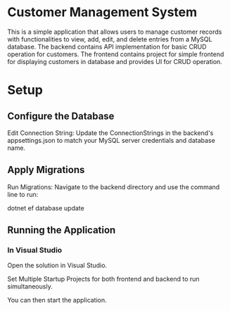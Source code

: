 # Customer Management System
This is a simple application that allows users to manage customer records with functionalities to view, add, edit, and delete entries from a MySQL database. The backend contains API implementation for basic CRUD operation for customers. The frontend contains project for simple frontend for displaying customers in database and provides UI for CRUD operation.

# Setup
## Configure the Database
Edit Connection String: Update the ConnectionStrings in the backend's appsettings.json to match your MySQL server credentials and database name.
## Apply Migrations
Run Migrations: Navigate to the backend directory and use the command line to run:

dotnet ef database update

## Running the Application
### In Visual Studio
  Open the solution in Visual Studio.
  
  Set Multiple Startup Projects for both frontend and backend to run simultaneously.
  
  You can then start the application.
